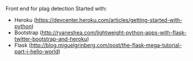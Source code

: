 Front end for plag detection
Started with:
  * Heroku (https://devcenter.heroku.com/articles/getting-started-with-python)
  * Bootstrap (http://ryaneshea.com/lightweight-python-apps-with-flask-twitter-bootstrap-and-heroku)
  * Flask (http://blog.miguelgrinberg.com/post/the-flask-mega-tutorial-part-i-hello-world)
